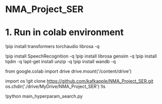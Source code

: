 # NMA_Project_SER

# 1. Run in colab environment
!pip install transformers torchaudio librosa -q

!pip install SpeechRecognition -q
!pip install librosa gensim -q
!pip install tqdm -q
!apt-get install unzip -q
!pip install wandb -q

from google.colab import drive
drive.mount('/content/drive')

import os
!git clone https://github.com/kafkapple/NMA_Project_SER.git
os.chdir('./drive/MyDrive/NMA_Project_SER')
!ls

!python main_hyperparam_search.py

